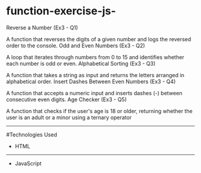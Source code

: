 # function-exercise-js-

Reverse a Number (Ex3 - Q1)

A function that reverses the digits of a given number and logs the reversed order to the console.
Odd and Even Numbers (Ex3 - Q2)

A loop that iterates through numbers from 0 to 15 and identifies whether each number is odd or even.
Alphabetical Sorting (Ex3 - Q3)

A function that takes a string as input and returns the letters arranged in alphabetical order.
Insert Dashes Between Even Numbers (Ex3 - Q4)

A function that accepts a numeric input and inserts dashes (-) between consecutive even digits.
Age Checker (Ex3 - Q5)

A function that checks if the user's age is 18 or older, returning whether the user is an adult or a minor using a ternary operator

---

#Technologies Used

- HTML
---
- JavaScript




